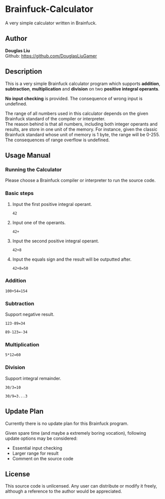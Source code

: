 # **Brainfuck-Calculator**
A very simple calculator written in Brainfuck.

## **Author**
**Douglas Liu** \
Github: <https://github.com/DouglasLiuGamer>

## **Description**
This is a very simple Brainfuck calculator program which supports **addition**, **subtraction**, **multiplication** and **division** on two **positive integral operants**.

**No input checking** is provided. The consequence of wrong input is undefined.

The range of all numbers used in this calculator depends on the given Brainfuck standard of the compiler or interpreter.\
The reason behind is that all numbers, including both integer operants and results, are store in one unit of the memory. For instance, given the classic Brainfuck standard whose unit of memory is 1 byte, the range will be 0-255.\
The consequences of range overflow is undefined.

## **Usage Manual**
### **Running the Calculator**
Please choose a Brainfuck compiler or interpreter to run the source code.

### **Basic steps**
1. Input the first positive integral operant.
   ```
   42
   ```
2. Input one of the operants.
   ```
   42+
   ```
3. Input the second positive integral operant.
   ```
   42+8
   ```
4. Input the equals sign and the result will be outputted after.
   ```
   42+8=50
   ```

### **Addition**
```
100+54=154
```

### **Subtraction**
Support negative result.
```
123-89=34
```
```
89-123=-34
```

### **Multiplication**
```
5*12=60
```

### **Division**
Support integral remainder.
```
30/3=10
```
```
30/9=3...3
```

## **Update Plan**
Currently there is no update plan for this Brainfuck program.

Given spare time (and maybe a extremely boring vocation), following update options may be considered:
* Essential input checking
* Larger range for result
* Comment on the source code

## **License**
This source code is unlicensed. Any user can distribute or modify it freely, although a reference to the author would be appreciated.